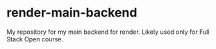 # render-main-backend
My repository for my main backend for render. Likely used only for Full Stack Open course. 
